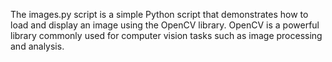 The images.py script is a simple Python script that demonstrates how to load and display an image using the OpenCV library. OpenCV is a powerful library commonly used for computer vision tasks such as image processing and analysis.
